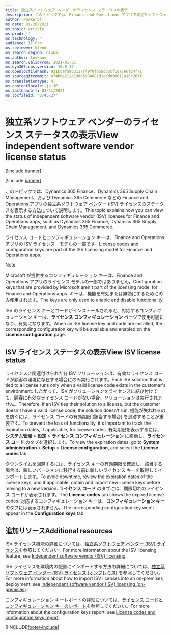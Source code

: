 ```yaml
---
title: 独立系ソフトウェア ベンダーのライセンス ステータスの表示
description: このトピックでは、Finance and Operations アプリで独立系ソフトウェア ベンダーのステータスを表示する方法について説明します。
author: Peakerbl
ms.date: 01/26/2021
ms.topic: article
ms.prod: ''
ms.technology: ''
audience: IT Pro
ms.reviewer: kfend
ms.search.region: Global
ms.author: toskaue
ms.search.validFrom: 2021-01-31
ms.dyn365.ops.version: 10.0.17
ms.openlocfilehash: 031bcafa9b3117f49f0fb5bdb3cf1da766f24f71
ms.sourcegitcommit: 074b6e212d19dd5d84881d1cdd096611a18c207f
ms.translationtype: HT
ms.contentlocale: ja-JP
ms.lasthandoff: 03/31/2021
ms.locfileid: "5745727"
---
```

# <a name="view-independent-software-vendor-license-status"></a><span data-ttu-id="bebfa-103">独立系ソフトウェア ベンダーのライセンス ステータスの表示</span><span class="sxs-lookup"><span data-stu-id="bebfa-103">View independent software vendor license status</span></span>

[!include [banner](../includes/banner.md)]

[!include [banner](../includes/preview-banner.md)]

<span data-ttu-id="bebfa-104">このトピックでは、Dynamics 365 Finance、Dynamics 365 Supply Chain Management、および Dynamics 365 Commerce などの Finance and Operations アプリの独立系ソフトウェア ベンダー (ISV) ライセンスのステータスを表示する方法について説明します。</span><span class="sxs-lookup"><span data-stu-id="bebfa-104">This topic explains how you can view the status of independent software vendor (ISV) licenses for Finance and Operations apps, such as Dynamics 365 Finance, Dynamics 365 Supply Chain Management, and Dynamics 365 Commerce.</span></span>

<span data-ttu-id="bebfa-105">ライセンス コードとコンフィギュレーション キーは、Finance and Operations アプリの ISV ライセンス　モデルの一部です。</span><span class="sxs-lookup"><span data-stu-id="bebfa-105">License codes and configuration keys are part of the ISV licensing model for Finance and Operations apps.</span></span>

> [!NOTE]
> <span data-ttu-id="bebfa-106">Microsoft が提供するコンフィギュレーション キーは、Finance and Operations アプリのライセンス モデルの一部ではありません。</span><span class="sxs-lookup"><span data-stu-id="bebfa-106">Configuration keys that are provided by Microsoft aren't part of the licensing model for Finance and Operations apps.</span></span> <span data-ttu-id="bebfa-107">キーは、機能を有効または無効にするためにのみ使用されます。</span><span class="sxs-lookup"><span data-stu-id="bebfa-107">The keys are only used to enable and disable functionality.</span></span>

<span data-ttu-id="bebfa-108">ISV のライセンス キーとコードがインストールされると、対応するコンフィギュレーション キーは、**ライセンス コンフィギュレーション** ページで使用可能になり、有効になります。</span><span class="sxs-lookup"><span data-stu-id="bebfa-108">When an ISV license key and code are installed, the corresponding configuration key will be available and enabled on the **License configuration** page.</span></span>

## <a name="view-isv-license-status"></a><span data-ttu-id="bebfa-109">ISV ライセンス ステータスの表示</span><span class="sxs-lookup"><span data-stu-id="bebfa-109">View ISV license status</span></span>
<span data-ttu-id="bebfa-110">ライセンスに関連付けられた各 ISV ソリューションは、有効なライセンス コードが顧客の環境に存在する場合にのみ実行されます。</span><span class="sxs-lookup"><span data-stu-id="bebfa-110">Each ISV solution that is tied to a license runs only when a valid license code exists in the customer's environment.</span></span> <span data-ttu-id="bebfa-111">したがって、ISV がソリューションをライセンスに結び付けても、顧客に有効なライセンス コードがない場合、ソリューションは実行されません。</span><span class="sxs-lookup"><span data-stu-id="bebfa-111">Therefore, if an ISV ties their solution to a license, but the customer doesn't have a valid license code, the solution doesn't run.</span></span> <span data-ttu-id="bebfa-112">機能が失われるのを防ぐには、ライセンス コードの有効期限 (該当する場合) を追跡することが重要です。</span><span class="sxs-lookup"><span data-stu-id="bebfa-112">To prevent the loss of functionality, it's important to track the expiration dates, if applicable, for license codes.</span></span> <span data-ttu-id="bebfa-113">有効期限を表示するには、**システム管理** > **設定** > **ライセンス コンフィギュレーション** に移動し、**ライセンス コード** のタブを選択します。</span><span class="sxs-lookup"><span data-stu-id="bebfa-113">To view the expiration dates, go to **System administration** > **Setup** > **License configuration**, and select the **License codes** tab.</span></span>

<span data-ttu-id="bebfa-114">ダウンタイムを回避するには、ライセンス キーの有効期限を確認し、該当する場合は、新しいバージョンに移行する前に新しいライセンス キーを取得してインポートします。</span><span class="sxs-lookup"><span data-stu-id="bebfa-114">To avoid downtime, review the expiration dates of the license keys, and if applicable, obtain and import new license keys before moving to a new version.</span></span>
<span data-ttu-id="bebfa-115">**ライセンス コード** のタブには、期限切れのライセンス コードが表示されます。</span><span class="sxs-lookup"><span data-stu-id="bebfa-115">The **License codes** tab shows the expired license codes.</span></span> <span data-ttu-id="bebfa-116">対応するコンフィギュレーション キーは、**コンフィギュレーション キー** のタブには表示されません。</span><span class="sxs-lookup"><span data-stu-id="bebfa-116">The corresponding configuration key won't appear in the **Configuration keys** tab.</span></span>


## <a name="additional-resources"></a><span data-ttu-id="bebfa-117">追加リソース</span><span class="sxs-lookup"><span data-stu-id="bebfa-117">Additional resources</span></span>
<span data-ttu-id="bebfa-118">ISV ライセンス機能の詳細については、[独立系ソフトウェア ベンダー (ISV) ライセンス](../dev-tools/isv-licensing.md)を参照してください。</span><span class="sxs-lookup"><span data-stu-id="bebfa-118">For more information about the ISV licensing feature, see [Independent software vendor (ISV) licensing](../dev-tools/isv-licensing.md).</span></span>

<span data-ttu-id="bebfa-119">ISV ライセンスを環境内の配置にインポートする方法の詳細については、[独立系ソフトウェア ベンダー (ISV) ライセンス (オンプレミス)](../dev-tools/isv-licensing-on-prem.md) を参照してください。</span><span class="sxs-lookup"><span data-stu-id="bebfa-119">For more information about how to import ISV licenses into an on-premises deployment, see [Independent software vendor (ISV) licensing (on-premises)](../dev-tools/isv-licensing-on-prem.md).</span></span>

<span data-ttu-id="bebfa-120">コンフィギュレーション キーレポートの詳細については、[ライセンス コードとコンフィギュレーション キーのレポート](license-codes-configuration-keys-report.md)を参照してください。</span><span class="sxs-lookup"><span data-stu-id="bebfa-120">For more information about the configuration keys report, see [License codes and configuration keys report](license-codes-configuration-keys-report.md).</span></span>


[!INCLUDE[footer-include](../../../includes/footer-banner.md)]
